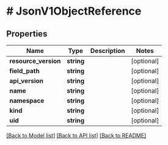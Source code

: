 # # JsonV1ObjectReference

## Properties

Name | Type | Description | Notes
------------ | ------------- | ------------- | -------------
**resource_version** | **string** |  | [optional]
**field_path** | **string** |  | [optional]
**api_version** | **string** |  | [optional]
**name** | **string** |  | [optional]
**namespace** | **string** |  | [optional]
**kind** | **string** |  | [optional]
**uid** | **string** |  | [optional]

[[Back to Model list]](../../README.md#models) [[Back to API list]](../../README.md#endpoints) [[Back to README]](../../README.md)
